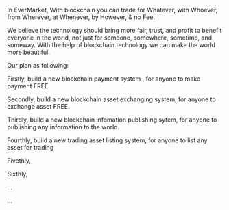  In EverMarket, With blockchain you can trade for Whatever, with Whoever, from Wherever, at Whenever, by However, & no Fee.

 We believe the technology should bring more fair, trust, and profit to benefit everyone in the world, not just for someone, somewhere,
 sometime, and someway. With the help of blockchain technology we can make the world more beautiful.
 
 Our plan as following:

 Firstly, build a new blockchain payment system , for anyone to make payment FREE.
 
 Secondly, build a new blockchain asset exchanging system, for anyone to exchange asset FREE.
 
 Thirdly, build a new blockchain infomation publishing sytem, for anyone to publishing any information to the world.
 
 Fourthly, build a new trading asset listing system, for anyone to list any asset for trading 
  
 Fivethly, 
 
 Sixthly, 
 
...

...
